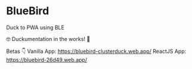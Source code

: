 # BlueBird
Duck to PWA using BLE

🤓 Duckumentation in the works! 🤗 

Betas 👇
Vanilla App: https://bluebird-clusterduck.web.app/
ReactJS App: https://bluebird-26d49.web.app/
